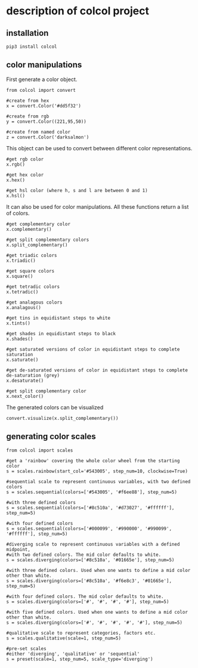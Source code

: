 # description of colcol project


## installation
```
pip3 install colcol
```

## color manipulations
First generate a color object.
```
from colcol import convert

#create from hex
x = convert.Color('#dd5f32')

#create from rgb
y = convert.Color((221,95,50))

#create from named color
z = convert.Color('darksalmon')
```


This object can be used to convert between different color representations.
```
#get rgb color
x.rgb()

#get hex color
x.hex()

#get hsl color (where h, s and l are between 0 and 1)
x.hsl()
```

It can also be used for color manipulations. All these functions return a list of colors.
```
#get complementary color
x.complementary()

#get split complementary colors
x.split_complementary()

#get triadic colors
x.triadic()

#get square colors
x.square()

#get tetradic colors
x.tetradic()

#get analagous colors
x.analagous()

#get tins in equidistant steps to white
x.tints()

#get shades in equidistant steps to black
x.shades()

#get saturated versions of color in equidistant steps to complete saturation
x.saturate()

#get de-saturated versions of color in equidistant steps to complete de-saturation (grey)
x.desaturate()

#get split complementary color
x.next_color()
```

The generated colors can be visualized
```
convert.visualize(x.split_complementary())
```

## generating color scales


```
from colcol import scales
```

```
#get a 'rainbow' covering the whole color wheel from the starting color
s = scales.rainbow(start_col='#543005', step_num=10, clockwise=True)
```

```
#sequential scale to represent continuous variables, with two defined colors
s = scales.sequential(colors=['#543005', '#f6ee88'], step_num=5)

#with three defined colors
s = scales.sequential(colors=['#8c510a', '#d73027', '#ffffff'], step_num=5)

#with four defined colors
s = scales.sequential(colors=['#000099', '#990000', '#990099', '#ffffff'], step_num=5)
```

```
#diverging scale to represent continuous variables with a defined midpoint,
#with two defined colors. The mid color defaults to white.
s = scales.diverging(colors=['#8c510a', '#01665e'], step_num=5)

#with three defined colors. Used when one wants to define a mid color other than white.
s = scales.diverging(colors=['#8c510a', '#f6e8c3', '#01665e'], step_num=5)

#with four defined colors. The mid color defaults to white.
s = scales.diverging(colors=['#', '#', '#', '#'], step_num=5)

#with five defined colors. Used when one wants to define a mid color other than white.
s = scales.diverging(colors=['#', '#', '#', '#', '#'], step_num=5)
```


```
#qualitative scale to represent categories, factors etc.
s = scales.qualitative(scale=1, step_num=5)
```

```
#pre-set scales
#either 'diverging', 'qualitative' or 'sequential'
s = preset(scale=1, step_num=5, scale_type='diverging')
```
